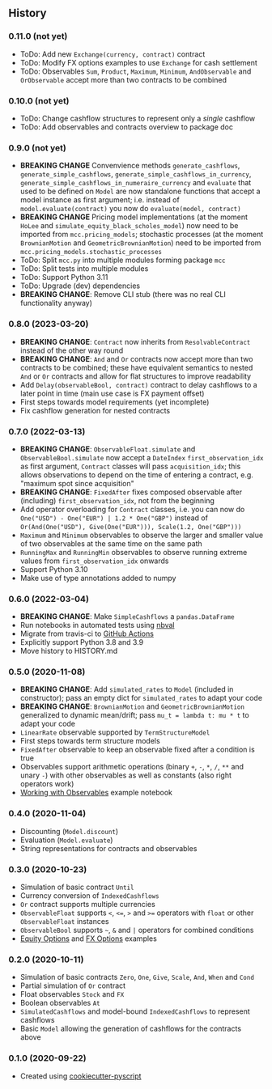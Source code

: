 ## History

### 0.11.0 (not yet)
* ToDo: Add new `Exchange(currency, contract)` contract
* ToDo: Modify FX options examples to use `Exchange` for cash settlement
* ToDo: Observables `Sum`, `Product`, `Maximum`, `Minimum`, `AndObservable` and `OrObservable` accept more than two contracts to be combined

### 0.10.0 (not yet)
* ToDo: Change cashflow structures to represent only a *single* cashflow
* ToDo: Add observables and contracts overview to package doc

### 0.9.0 (not yet)
* **BREAKING CHANGE** Convenvience methods `generate_cashflows`, `generate_simple_cashflows`, `generate_simple_cashflows_in_currency`, `generate_simple_cashflows_in_numeraire_currency` and `evaluate` that used to be defined on `Model` are now standalone functions that accept a model instance as first argument; i.e. instead of `model.evaluate(contract)` you now do `evaluate(model, contract)`
* **BREAKING CHANGE** Pricing model implementations (at the moment `HoLee` and `simulate_equity_black_scholes_model`) now need to be imported from `mcc.pricing_models`; stochastic processes (at the moment `BrownianMotion` and `GeometricBrownianMotion`) need to be imported from `mcc.pricing_models.stochastic_processes`
* ToDo: Split `mcc.py` into multiple modules forming package `mcc`
* ToDo: Split tests into multiple modules
* ToDo: Support Python 3.11
* ToDo: Upgrade (dev) dependencies
* **BREAKING CHANGE**: Remove CLI stub (there was no real CLI functionality anyway)

### 0.8.0 (2023-03-20)
* **BREAKING CHANGE**: `Contract` now inherits from `ResolvableContract` instead of the other way round
* **BREAKING CHANGE**: `And` and `Or` contracts now accept more than two contracts to be combined; these have equivalent semantics to nested `And` or `Or` contracts and allow for flat structures to improve readability
* Add `Delay(observableBool, contract)` contract to delay cashflows to a later point in time (main use case is FX payment offset)
* First steps towards model requirements (yet incomplete)
* Fix cashflow generation for nested contracts

### 0.7.0 (2022-03-13)
* **BREAKING CHANGE**: `ObservableFloat.simulate` and `ObservableBool.simulate` now accept a `DateIndex` `first_observation_idx` as first argument, `Contract` classes will pass `acquisition_idx`; this allows observations to depend on the time of entering a contract, e.g. "maximum spot since acquisition"
* **BREAKING CHANGE**: `FixedAfter` fixes composed observable after (including) `first_observation_idx`, not from the beginning
* Add operator overloading for `Contract` classes, i.e. you can now do `One("USD") - One("EUR") | 1.2 * One("GBP")` instead of `Or(And(One("USD"), Give(One("EUR"))), Scale(1.2, One("GBP")))`
* `Maximum` and `Minimum` observables to observe the larger and smaller value of two observables at the same time on the same path
* `RunningMax` and `RunningMin` observables to observe running extreme values from `first_observation_idx` onwards
* Support Python 3.10
* Make use of type annotations added to numpy

### 0.6.0 (2022-03-04)

* **BREAKING CHANGE**: Make `SimpleCashflows` a `pandas.DataFrame`
* Run notebooks in automated tests using [nbval](https://github.com/computationalmodelling/nbval)
* Migrate from travis-ci to [GitHub Actions](https://github.com/luphord/monte-carlo-contracts/actions)
* Explicitly support Python 3.8 and 3.9
* Move history to HISTORY.md

### 0.5.0 (2020-11-08)

* **BREAKING CHANGE**: Add `simulated_rates` to `Model` (included in constructor);
  pass an empty dict for `simulated_rates` to adapt your code
* **BREAKING CHANGE**: `BrownianMotion` and `GeometricBrownianMotion` generalized to
  dynamic mean/drift; pass `mu_t = lambda t: mu * t` to adapt your code
* `LinearRate` observable supported by `TermStructureModel`
* First steps towards term structure models
* `FixedAfter` observable to keep an observable fixed after a condition is true
* Observables support arithmetic operations (binary `+`, `-`, `*`, `/`, `**` and unary `-`)
  with other observables as well as constants (also right operators work)
* [Working with Observables](examples/Observables.ipynb) example notebook

### 0.4.0 (2020-11-04)

* Discounting (`Model.discount`)
* Evaluation (`Model.evaluate`)
* String representations for contracts and observables

### 0.3.0 (2020-10-23)
* Simulation of basic contract `Until`
* Currency conversion of `IndexedCashflows`
* `Or` contract supports multiple currencies
* `ObservableFloat` supports `<`, `<=`, `>` and `>=` operators with `float` or other `ObservableFloat` instances
* `ObservableBool` supports `~`, `&` and `|` operators for combined conditions
* [Equity Options](examples/Equity%20Options.ipynb) and [FX Options](examples/FX%20Options.ipynb) examples

### 0.2.0 (2020-10-11)
* Simulation of basic contracts `Zero`, `One`, `Give`, `Scale`, `And`, `When` and `Cond`
* Partial simulation of `Or` contract
* Float observables `Stock` and `FX`
* Boolean observables `At`
* `SimulatedCashflows` and model-bound `IndexedCashflows` to represent cashflows
* Basic `Model` allowing the generation of cashflows for the contracts above

### 0.1.0 (2020-09-22)
* Created using [cookiecutter-pyscript](https://github.com/luphord/cookiecutter-pyscript)